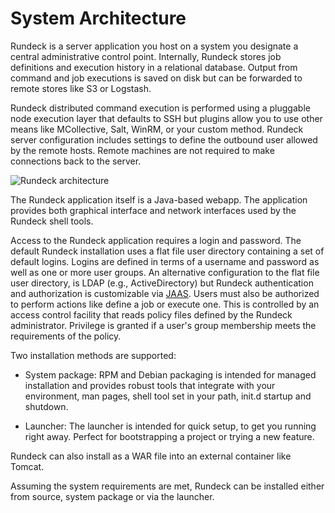 # System Architecture

Rundeck is a server application you host on a system you designate
a central administrative control point. Internally, Rundeck stores job
definitions and execution history in a relational database. Output
from command and job executions is saved on disk but can be forwarded
to remote stores like S3 or Logstash.

Rundeck distributed command execution is performed using a pluggable
node execution layer that defaults to SSH but plugins allow you
to use other means like MCollective, Salt, WinRM, or your custom method.
Rundeck server configuration includes settings to define the outbound
user allowed by the remote hosts. Remote machines
are not required to make connections back to the server.

![Rundeck architecture](~@assets/fig0001.png)

The Rundeck application itself is a Java-based webapp. The application provides both
graphical interface and network interfaces used by the Rundeck shell
tools.

Access to the Rundeck application requires a login and
password. The default Rundeck installation uses a flat file user
directory containing a set of default logins. Logins are defined in
terms of a username and password as well as one or more user
groups. An alternative configuration to the flat file user directory,
is LDAP (e.g., ActiveDirectory) but Rundeck authentication and authorization
is customizable via [JAAS](https://en.wikipedia.org/wiki/Java_Authentication_and_Authorization_Service).
Users must also be authorized to perform actions like define a job
or execute one. This is controlled by an access control facility that reads
policy files defined by the Rundeck administrator. Privilege is
granted if a user's group membership meets the requirements of the policy.

Two installation methods are supported:

- System package: RPM and Debian packaging is intended for managed installation and provides
  robust tools that integrate with your environment, man pages, shell
  tool set in your path, init.d startup and shutdown.

- Launcher: The launcher is intended for quick setup, to get you
  running right away. Perfect for bootstrapping a project or trying
  a new feature.

Rundeck can also install as a WAR file into an external container like Tomcat.

Assuming the system requirements are met, Rundeck can be installed
either from source, system package or via the launcher.
